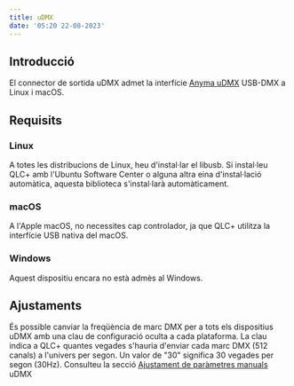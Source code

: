 ```yaml
---
title: uDMX
date: '05:20 22-08-2023'
---
```


Introducció
------------

El connector de sortida uDMX admet la interfície [Anyma uDMX](https://www.anyma.ch/research/udmx/) USB-DMX a Linux i macOS.

Requisits
------------

### Linux

A totes les distribucions de Linux, heu d'instal·lar el libusb. Si instal·leu QLC+ amb l'Ubuntu Software Center o alguna altra eina d'instal·lació automàtica, aquesta biblioteca s'instal·larà automàticament.

### macOS

A l'Apple macOS, no necessites cap controlador, ja que QLC+ utilitza la interfície USB nativa del macOS.

### Windows

Aquest dispositiu encara no està admès al Windows.

Ajustaments
------

És possible canviar la freqüència de marc DMX per a tots els dispositius uDMX amb una clau de configuració oculta a cada plataforma. La clau indica a QLC+ quantes vegades s'hauria d'enviar cada marc DMX (512 canals) a l'univers per segon. Un valor de "30" significa 30 vegades per segon (30Hz). Consulteu la secció [Ajustament de paràmetres manuals](/advanced/parameters-tuning#3-freqüència-udmx) uDMX
